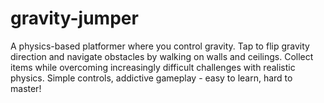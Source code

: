 # gravity-jumper
A physics-based platformer where you control gravity. Tap to flip gravity direction and navigate obstacles by walking on walls and ceilings. Collect items while overcoming increasingly difficult challenges with realistic physics. Simple controls, addictive gameplay - easy to learn, hard to master!
